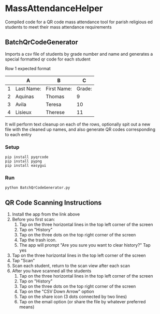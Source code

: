 # MassAttendanceHelper
Compiled code for a QR code mass attendance tool for parish religious ed students to meet their mass attendance requirements

## BatchQrCodeGenerator
Imports a csv file of students by grade number and name and generates a special formatted qr code for each student

Row 1 expected format

| | A | B | C |
|---|---|---|---|
|1| Last Name: | First Name: | Grade: |
|2| Aquinas | Thomas | 9 |
|3| Avila | Teresa | 10 |
|4| Lisieux | Therese | 11 |

It will perform text cleanup on each of the rows, optionally spit out a new file with the cleaned up names, and also generate QR codes corresponding to each entry

### Setup
```
pip install pyqrcode
pip install pypng
pip install easygui
```

### Run 
```
python BatchQrCodeGenerator.py
```

## QR Code Scanning Instructions

1. Install the app from the link above
2. Before you first scan:
   1. Tap on the three horizontal lines in the top left corner of the screen
   2. Tap on "History"
   3. Tap on the three dots on the top right corner of the screen 
   4. Tap the trash icon.
   5. The app will prompt "Are you sure you want to clear history?" Tap yes
3. Tap on the three horizontal lines in the top left corner of the screen
4. Tap "Scan"
5. Scan each student, return to the scan view after each scan
6. After you have scanned all the students
   1. Tap on the three horizontal lines in the top left corner of the screen
   2. Tap on "History"
   3. Tap on the three dots on the top right corner of the screen
   4.  Tap on the "CSV Down Arrow" option
   5.  Tap on the share icon (3 dots connected by two lines)
   6.  Tap on the email option (or share the file by whatever preferred means)
